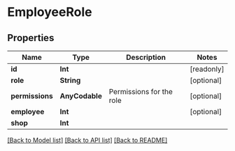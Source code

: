 # EmployeeRole

## Properties
Name | Type | Description | Notes
------------ | ------------- | ------------- | -------------
**id** | **Int** |  | [readonly] 
**role** | **String** |  | [optional] 
**permissions** | **AnyCodable** | Permissions for the role | [optional] 
**employee** | **Int** |  | [optional] 
**shop** | **Int** |  | 

[[Back to Model list]](../README.md#documentation-for-models) [[Back to API list]](../README.md#documentation-for-api-endpoints) [[Back to README]](../README.md)


